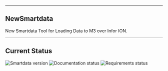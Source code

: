 --------------
NewSmartdata
--------------

New Smartdata Tool for Loading Data to M3 over Infor ION.

----------------
Current Status
----------------

![Smartdata version](https://img.shields.io/badge/version-0.0.2-blue)
![Documentation status](https://readthedocs.org/projects/data-management-via-infor-ion/badge/?version=latest)
![Requirements status](https://requires.io/github/Fellow-Consulting-AG/inforion/requirements.svg?branch=master)
